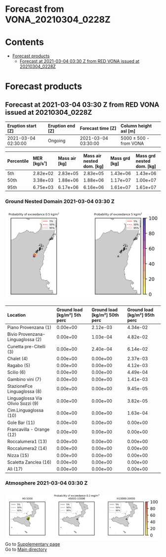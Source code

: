 
Forecast from VONA_20210304_0228Z
=================================

Contents
========

* [Forecast products](#forecast-products)
	* [Forecast at 2021-03-04 03:30 Z from RED VONA issued at 20210304_0228Z](#forecast-at-2021-03-04-0330-z-from-red-vona-issued-at-20210304_0228z)

# Forecast products

## Forecast at 2021-03-04 03:30 Z from RED VONA issued at 20210304_0228Z
  

|Eruption start [Z]|Eruption end [Z]|Forecast time [Z]|Column height asl [m]|
| :--- | :--- | :--- | :--- |
|2021-03-04 02:30:00|Ongoing|2021-03-04 03:30:00|5000 ± 500 - from VONA|
  
  

|Percentile|MER [kg/s¹]|Mass air [kg]|Mass air nested dom. [kg]|Mass grd [kg]|Mass grd nested dom. [kg]|
| :--- | :--- | :--- | :--- | :--- | :--- |
|5th|2.82e+02|2.83e+05|2.83e+05|1.43e+06|1.43e+06|
|50th|3.38e+03|1.88e+06|1.88e+06|1.17e+07|1.00e+07|
|95th|6.75e+03|6.17e+06|6.16e+06|1.61e+07|1.61e+07|
  

### Ground Nested Domain 2021-03-04 03:30 Z
  
![](./figures/probability_grd_2021_03_04_0330_grid_1_1.png)  
  
  
  
  
  
  
  
  
  
  
  
  
  
  
  
  

|Location|Ground load [kg/m²] 5th perc|Ground load [kg/m²] 50th perc|Ground load [kg/m²] 95th perc|
| :--- | :--- | :--- | :--- |
|Piano Provenzana (1)|0.00e+00|2.12e-03|4.34e-02|
|Bivio Provenzana-Linguaglossa (2)|0.00e+00|1.03e-04|4.82e-02|
|Cunetta pre-Citelli (3)|0.00e+00|2.40e-04|6.14e-02|
|Chalet (4)|0.00e+00|0.00e+00|2.37e-03|
|Ragabo (5)|0.00e+00|0.00e+00|4.12e-03|
|Scilio (6)|0.00e+00|0.00e+00|4.49e-04|
|Gambino vini (7)|0.00e+00|0.00e+00|1.41e-03|
|StazioneFce Linguaglossa (8)|0.00e+00|0.00e+00|9.45e-05|
|Linguaglossa Via Olivio Sozzi (9)|0.00e+00|0.00e+00|3.82e-05|
|Cim.Linguaglossa (10)|0.00e+00|0.00e+00|1.63e-04|
|Gole Bar (11)|0.00e+00|0.00e+00|0.00e+00|
|Francavilla - Orange (12)|0.00e+00|0.00e+00|0.00e+00|
|Roccalumera1 (13)|0.00e+00|0.00e+00|0.00e+00|
|Roccalumera2 (14)|0.00e+00|0.00e+00|0.00e+00|
|Nizza (15)|0.00e+00|0.00e+00|0.00e+00|
|Scaletta Zanclea (16)|0.00e+00|0.00e+00|0.00e+00|
|Alì (17)|0.00e+00|0.00e+00|0.00e+00|
  

### Atmosphere 2021-03-04 03:30 Z
  
![](./figures/probability_air_2021_03_04_0330_grid_2_conclev_1_1.png)  
Go to [Supplementary page](Supplementary_page.md)  
Go to [Main directory](https://github.com/federicapardini/Real_time_ash_forecast)
